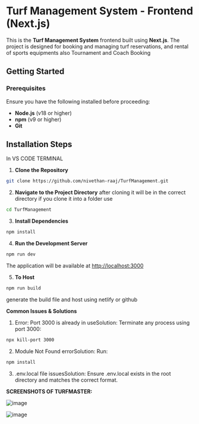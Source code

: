 # Turf Management System - Frontend (Next.js)

This is the **Turf Management System** frontend built using **Next.js**. The project is designed for booking and managing turf reservations, and rental of sports equipments also Tournament and Coach Booking


## Getting Started

### Prerequisites
Ensure you have the following installed before proceeding:  
- **Node.js** (v18 or higher)  
- **npm** (v9 or higher)  
- **Git**  

## Installation Steps
In VS CODE TERMINAL
1. **Clone the Repository**  
```bash
git clone https://github.com/nivethan-raaj/TurfManagement.git
```

2. **Navigate to the Project Directory**
after cloning it will be in the correct directory if you clone it into a folder use
```bash
cd TurfManagement
```

3. **Install Dependencies**  
```bash
npm install
```

4. **Run the Development Server**  
```bash
npm run dev
```

The application will be available at [http://localhost:3000](http://localhost:3000)


5. **To Host**
```bash
npm run build
```
generate the build file and host using netlify or github

**Common Issues & Solutions**

1. Error: Port 3000 is already in useSolution: Terminate any process using port 3000:
```bash
npx kill-port 3000
```

2. Module Not Found errorSolution: Run:

```bash
npm install
```

3. .env.local file issuesSolution: Ensure .env.local exists in the root directory and matches the correct format.

**SCREENSHOTS OF TURFMASTER:**

![image](https://github.com/user-attachments/assets/0f6b2596-8eee-482a-aa23-45c207077678)

![image](https://github.com/user-attachments/assets/0b429f76-6d52-4c72-8a2d-3f1fca62c430)
